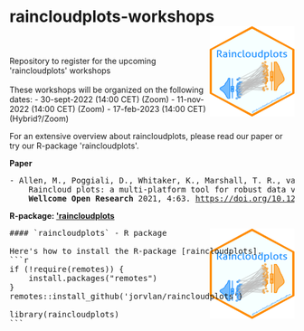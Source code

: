 # raincloudplots-workshops <img src="https://github.com/jorvlan/open-visualizations/blob/master/R/package_figures/rainclouds_highres.png" width="150" height="160" align="right"/>
<br>
<br>
Repository to register for the upcoming 'raincloudplots' workshops
<br>
<br>
These workshops will be organized on the following dates:
- 30-sept-2022 (14:00 CET) (Zoom)
- 11-nov-2022 (14:00 CET) (Zoom)
- 17-feb-2023 (14:00 CET) (Hybrid?/Zoom)

For an extensive overview about raincloudplots, please read our paper or try our R-package 'raincloudplots'.

**Paper**
<pre>
- Allen, M., Poggiali, D., Whitaker, K., Marshall, T. R., van Langen, J., & Kievit, R. A.
    Raincloud plots: a multi-platform tool for robust data visualization [version 2; peer review: 2 approved] 
    <b>Wellcome Open Research</b> 2021, 4:63. <a href="https://doi.org/10.12688/wellcomeopenres.15191.2">https://doi.org/10.12688/wellcomeopenres.15191.2</a>
</pre>

**R-package: ['raincloudplots](https://github.com/jorvlan/raincloudplots)**
<pre>
#### `raincloudplots` - R package <img src="https://github.com/jorvlan/open-visualizations/blob/master/R/package_figures/rainclouds_highres.png" width="150" height="160" align="right"/>

Here's how to install the R-package [raincloudplots]. 
```r
if (!require(remotes)) {
    install.packages("remotes")
}
remotes::install_github('jorvlan/raincloudplots')

library(raincloudplots)
```
</pre>

